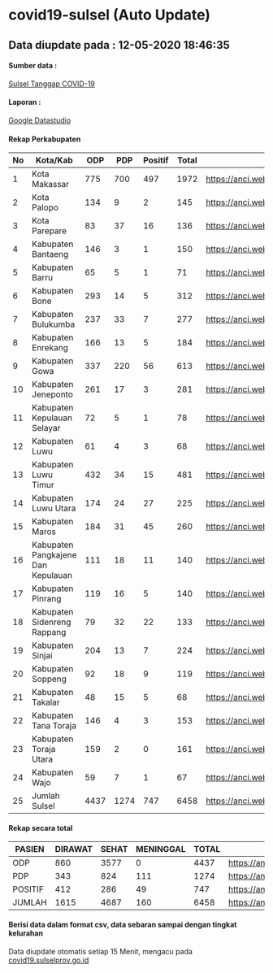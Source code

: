 
# covid19-sulsel (Auto Update)

## Data diupdate pada : 12-05-2020 18:46:35

#### Sumber data :
[Sulsel Tanggap COVID-19](https://covid19.sulselprov.go.id)

#### Laporan :
[Google Datastudio](https://datastudio.google.com/s/jythWGc1j4w)

#### Rekap Perkabupaten 
|No|Kota/Kab|ODP|PDP|Positif|Total|Link|
| --- | --- | --- | --- | --- | --- | --- |
|1|Kota Makassar|775|700|497|1972|https://anci.web.id/cor/kota_makassar|
|2|Kota Palopo|134|9|2|145|https://anci.web.id/cor/kota_palopo|
|3|Kota Parepare|83|37|16|136|https://anci.web.id/cor/kota_parepare|
|4|Kabupaten Bantaeng|146|3|1|150|https://anci.web.id/cor/kabupaten_bantaeng|
|5|Kabupaten Barru|65|5|1|71|https://anci.web.id/cor/kabupaten_barru|
|6|Kabupaten Bone|293|14|5|312|https://anci.web.id/cor/kabupaten_bone|
|7|Kabupaten Bulukumba|237|33|7|277|https://anci.web.id/cor/kabupaten_bulukumba|
|8|Kabupaten Enrekang|166|13|5|184|https://anci.web.id/cor/kabupaten_enrekang|
|9|Kabupaten Gowa|337|220|56|613|https://anci.web.id/cor/kabupaten_gowa|
|10|Kabupaten Jeneponto|261|17|3|281|https://anci.web.id/cor/kabupaten_jeneponto|
|11|Kabupaten Kepulauan Selayar|72|5|1|78|https://anci.web.id/cor/kabupaten_kepulauan_selayar|
|12|Kabupaten Luwu|61|4|3|68|https://anci.web.id/cor/kabupaten_luwu|
|13|Kabupaten Luwu Timur|432|34|15|481|https://anci.web.id/cor/kabupaten_luwu_timur|
|14|Kabupaten Luwu Utara|174|24|27|225|https://anci.web.id/cor/kabupaten_luwu_utara|
|15|Kabupaten Maros|184|31|45|260|https://anci.web.id/cor/kabupaten_maros|
|16|Kabupaten Pangkajene Dan Kepulauan|111|18|11|140|https://anci.web.id/cor/kabupaten_pangkajene_dan_kepulauan|
|17|Kabupaten Pinrang|119|16|5|140|https://anci.web.id/cor/kabupaten_pinrang|
|18|Kabupaten Sidenreng Rappang|79|32|22|133|https://anci.web.id/cor/kabupaten_sidenreng_rappang|
|19|Kabupaten Sinjai|204|13|7|224|https://anci.web.id/cor/kabupaten_sinjai|
|20|Kabupaten Soppeng|92|18|9|119|https://anci.web.id/cor/kabupaten_soppeng|
|21|Kabupaten Takalar|48|15|5|68|https://anci.web.id/cor/kabupaten_takalar|
|22|Kabupaten Tana Toraja|146|4|3|153|https://anci.web.id/cor/kabupaten_tana_toraja|
|23|Kabupaten Toraja Utara|159|2|0|161|https://anci.web.id/cor/kabupaten_toraja_utara|
|24|Kabupaten Wajo|59|7|1|67|https://anci.web.id/cor/kabupaten_wajo|
|25|Jumlah Sulsel|4437|1274|747|6458|https://anci.web.id/cor/jumlah_sulsel|

#### Rekap secara total

| PASIEN | DIRAWAT | SEHAT | MENINGGAL | TOTAL | LINK |
| ---- | -------- | ---- | ---- |  ---- | ---- |
| ODP | 860 | 3577 | 0 | 4437 | https://anci.web.id/cor/odp_detail.html |
| PDP | 343 | 824 | 111 | 1274 | https://anci.web.id/cor/pdp_detail.html |
| POSITIF | 412 | 286 | 49 | 747 | https://anci.web.id/cor/positif_detail.html |
| JUMLAH | 1615 | 4687 | 160 | 6458 | https://anci.web.id/cor/jumlah_sulsel/ |

 
#### Berisi data dalam format csv, data sebaran sampai dengan tingkat kelurahan

Data diupdate otomatis setiap 15 Menit, mengacu pada [covid19.sulselprov.go.id](https://covid19.sulselprov.go.id)

